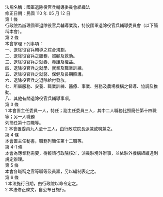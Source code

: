 法規名稱：國軍退除役官兵輔導委員會組織法  
修正日期：民國 110 年 05 月 12 日  
第 1 條  
行政院為辦理國軍退除役官兵輔導業務，特設國軍退除役官兵輔導委員會（以下簡稱本會）。  
第 2 條  
本會掌理下列事項：  
一、退除役官兵輔導之綜合規劃。  
二、退除役官兵之服務、照顧及救助。  
三、退除役官兵之就養、養護及權益。  
四、退除役官兵之就學、就業及職業訓練。  
五、退除役官兵之就醫、保健及長期照護。  
六、退除役官兵之退除給付發放。  
七、所屬服務、安養、職業訓練、醫療、事業、勞務及農場機構之督導、協調及推動。  
八、其他有關退除役官兵輔導事項。  
第 3 條  
1 本會置主任委員一人，特任；副主任委員三人，其中二人職務比照簡任第十四職等；另一人職務  
列簡任第十四職等。  
2 本會置委員九人至十三人，由行政院院長派兼或聘兼之。  
第 4 條  
本會置主任秘書，職務列簡任第十二職等。  
第 4-1 條  
本會為應業務需要，得報請行政院核准，派員駐境外辦事，並依駐外機構組織通則規定辦理。  
第 5 條  
本會各職稱之官等職等及員額，另以編制表定之。  
第 6 條  
1 本法施行日期，由行政院以命令定之。  
2 本法修正條文，自公布日施行。  


